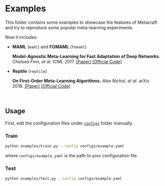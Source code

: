 # Examples

This folder contains some examples to showcase the features of Metacraft and try to reproduce some popular meta-learning experiments.

Now it includes:

- **MAML** (`maml`) and **FOMAML** (`fomaml`)

    **Model-Agnostic Meta-Learning for Fast Adaptation of Deep Networks.** *Chelsea Finn, et al.* ICML 2017. [[Paper]](https://arxiv.org/pdf/1703.03400.pdf) [[Official Code]](https://github.com/cbfinn/maml)

- **Reptile** (`reptile`)

    **On First-Order Meta-Learning Algorithms.** *Alex Nichol, et al.* arXiv 2018. [[Paper]](https://arxiv.org/pdf/1803.02999.pdf) [[Official Code]]( https://github.com/openai/supervised-reptile)


&nbsp;

## Usage

First, edit the configuration files under [`configs`](configs) folder manually.


### Train

```bash
python examples/train.py --config configs/example.yaml
```

where `configs/example.yaml` is the path to your configuration file.


### Test

```bash
python examples/test.py --config configs/example.yaml
```